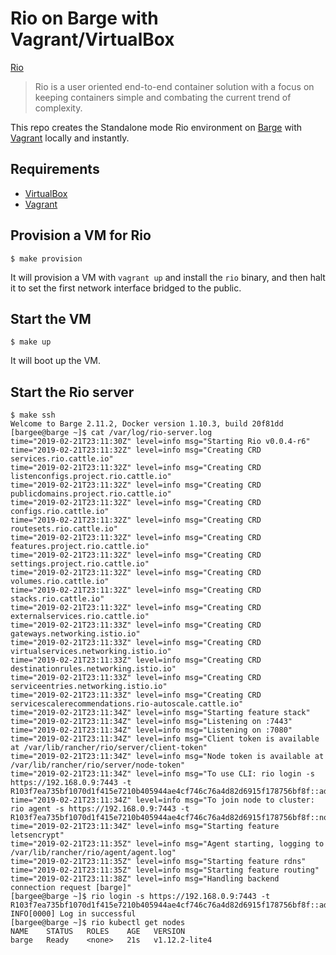 # Rio on Barge with Vagrant/VirtualBox

[Rio](https://github.com/rancher/rio)

> Rio is a user oriented end-to-end container solution with a focus on keeping containers simple and combating the current trend of complexity.

This repo creates the Standalone mode Rio environment on [Barge](https://github.com/bargees/barge-os) with [Vagrant](https://www.vagrantup.com/) locally and instantly.

## Requirements

- [VirtualBox](https://www.virtualbox.org/)
- [Vagrant](https://www.vagrantup.com/)

## Provision a VM for Rio

```
$ make provision
```

It will provision a VM with `vagrant up` and install the `rio` binary, and then halt it to set the first network interface bridged to the public.

## Start the VM

```
$ make up
```

It will boot up the VM.

## Start the Rio server

```
$ make ssh
Welcome to Barge 2.11.2, Docker version 1.10.3, build 20f81dd
[bargee@barge ~]$ cat /var/log/rio-server.log
time="2019-02-21T23:11:30Z" level=info msg="Starting Rio v0.0.4-r6"
time="2019-02-21T23:11:32Z" level=info msg="Creating CRD services.rio.cattle.io"
time="2019-02-21T23:11:32Z" level=info msg="Creating CRD listenconfigs.project.rio.cattle.io"
time="2019-02-21T23:11:32Z" level=info msg="Creating CRD publicdomains.project.rio.cattle.io"
time="2019-02-21T23:11:32Z" level=info msg="Creating CRD configs.rio.cattle.io"
time="2019-02-21T23:11:32Z" level=info msg="Creating CRD routesets.rio.cattle.io"
time="2019-02-21T23:11:32Z" level=info msg="Creating CRD features.project.rio.cattle.io"
time="2019-02-21T23:11:32Z" level=info msg="Creating CRD settings.project.rio.cattle.io"
time="2019-02-21T23:11:32Z" level=info msg="Creating CRD volumes.rio.cattle.io"
time="2019-02-21T23:11:32Z" level=info msg="Creating CRD stacks.rio.cattle.io"
time="2019-02-21T23:11:32Z" level=info msg="Creating CRD externalservices.rio.cattle.io"
time="2019-02-21T23:11:33Z" level=info msg="Creating CRD gateways.networking.istio.io"
time="2019-02-21T23:11:33Z" level=info msg="Creating CRD virtualservices.networking.istio.io"
time="2019-02-21T23:11:33Z" level=info msg="Creating CRD destinationrules.networking.istio.io"
time="2019-02-21T23:11:33Z" level=info msg="Creating CRD serviceentries.networking.istio.io"
time="2019-02-21T23:11:33Z" level=info msg="Creating CRD servicescalerecommendations.rio-autoscale.cattle.io"
time="2019-02-21T23:11:34Z" level=info msg="Starting feature stack"
time="2019-02-21T23:11:34Z" level=info msg="Listening on :7443"
time="2019-02-21T23:11:34Z" level=info msg="Listening on :7080"
time="2019-02-21T23:11:34Z" level=info msg="Client token is available at /var/lib/rancher/rio/server/client-token"
time="2019-02-21T23:11:34Z" level=info msg="Node token is available at /var/lib/rancher/rio/server/node-token"
time="2019-02-21T23:11:34Z" level=info msg="To use CLI: rio login -s https://192.168.0.9:7443 -t R103f7ea735bf1070d1f415e7210b405944ae4cf746c76a4d82d6915f178756bf8f::admin:9aa93c8e85c23d025a61a6a334e34860"
time="2019-02-21T23:11:34Z" level=info msg="To join node to cluster: rio agent -s https://192.168.0.9:7443 -t R103f7ea735bf1070d1f415e7210b405944ae4cf746c76a4d82d6915f178756bf8f::node:f999dfa8eb3aa70d2e5dc2c292a6d8e0"
time="2019-02-21T23:11:34Z" level=info msg="Starting feature letsencrypt"
time="2019-02-21T23:11:35Z" level=info msg="Agent starting, logging to /var/lib/rancher/rio/agent/agent.log"
time="2019-02-21T23:11:35Z" level=info msg="Starting feature rdns"
time="2019-02-21T23:11:35Z" level=info msg="Starting feature routing"
time="2019-02-21T23:11:38Z" level=info msg="Handling backend connection request [barge]"
[bargee@barge ~]$ rio login -s https://192.168.0.9:7443 -t R103f7ea735bf1070d1f415e7210b405944ae4cf746c76a4d82d6915f178756bf8f::admin:9aa93c8e85c23d025a61a6a334e34860
INFO[0000] Log in successful
[bargee@barge ~]$ rio kubectl get nodes
NAME    STATUS   ROLES    AGE   VERSION
barge   Ready    <none>   21s   v1.12.2-lite4
```
